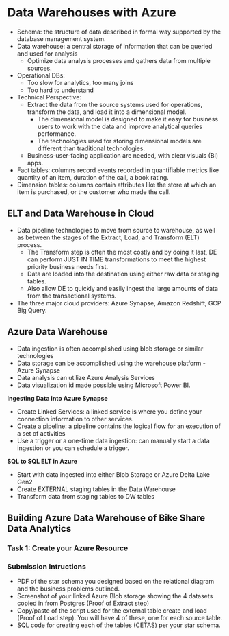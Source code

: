 # Data Warehouses with Azure
- Schema: the structure of data described in formal way supported by the database management system.
- Data warehouse: a central storage of information that can be queried and used for analysis
    - Optimize data analysis processes and gathers data from multiple sources.
- Operational DBs:
    - Too slow for analytics, too many joins
    - Too hard to understand
- Technical Perspective:
    - Extract the data from the source systems used for operations, transform the data, and load it into a dimensional model.
        - The dimensional model is designed to make it easy for business users to work with the data and improve analytical queries performance.
        - The technologies used for storing dimensional models are different than traditional technologies.
    - Business-user-facing application are needed, with clear visuals (BI) apps.
- Fact tables: columns record events recorded in quantifiable metrics like quantity of an item, duration of the call, a book rating.
- Dimension tables: columns contain attributes like the store at which an item is purchased, or the customer who made the call.

## ELT and Data Warehouse in Cloud
- Data pipeline technologies to move from source to warehouse, as well as between the stages of the Extract, Load, and Transform (ELT) process.
    - The Transform step is often the most costly and by doing it last, DE can perform JUST IN TIME transformations to meet the highest priority business needs first.
    - Data are loaded into the destination using either raw data or staging tables.
    - Also allow DE to quickly and easily ingest the large amounts of data from the transactional systems.
- The three major cloud providers: Azure Synapse, Amazon Redshift, GCP Big Query.

## Azure Data Warehouse
- Data ingestion is often accomplished using blob storage or similar technologies
- Data storage can be accomplished using the warehouse platform - Azure Synapse
- Data analysis can utilize Azure Analysis Services
- Data visualization id made possible using Microsoft Power BI.

**Ingesting Data into Azure Synapse**
- Create Linked Services: a linked service is where you define your connection information to other services.
- Create a pipeline: a pipeline contains the logical flow for an execution of a set of activities
- Use a trigger or a one-time data ingestion: can manually start a data ingestion or you can schedule a trigger.

**SQL to SQL ELT in Azure**
- Start with data ingested into either Blob Storage or Azure Delta Lake Gen2
- Create EXTERNAL staging tables in the Data Warehouse
- Transform data from staging tables to DW tables

## Building Azure Data Warehouse of Bike Share Data Analytics
### Task 1: Create your Azure Resource

### Submission Intructions
- PDF of the star schema you designed based on the relational diagram and the business problems outlined.
- Screenshot of your linked Azure Blob storage showing the 4 datasets copied in from Postgres (Proof of Extract step)
- Copy/paste of the script used for the external table create and load (Proof of Load step). You will have 4 of these, one for each source table.
- SQL code for creating each of the tables (CETAS) per your star schema.
